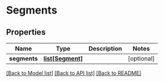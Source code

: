 # Segments

## Properties
Name | Type | Description | Notes
------------ | ------------- | ------------- | -------------
**segments** | [**list[Segment]**](Segment.md) |  | [optional] 

[[Back to Model list]](../README.md#documentation-for-models) [[Back to API list]](../README.md#documentation-for-api-endpoints) [[Back to README]](../README.md)

